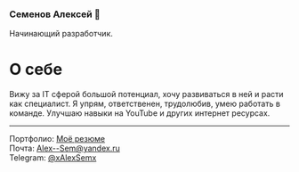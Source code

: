 ### Семенов Алексей 👋

Начинающий разработчик.
<h1>О себе</h1>
Вижу за IT сферой большой потенциал, хочу развиваться в ней и расти как специалист. Я упрям, ответственен, трудолюбив, умею работать в команде.
Улучшаю навыки на YouTube и других интернет ресурсах.

___

Портфолио: [Моё резюме](https://remarkable-biscuit-ef6531.netlify.app)<br>
Почта: Alex--Sem@yandex.ru<br>
Telegram: [@xAlexSemx](https://tg:xAlexSemx)
